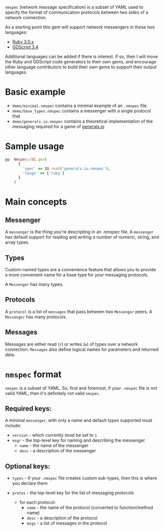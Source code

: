 
`nmspec` (network message specification) is a subset of YAML used to specify
the format of communication protocols between two sides of a network
connection.

As a starting point this gem will support network messengers in these two
languages:

* [Ruby 3.0.x][ruby-lang]
* [GDScript 3.4][gdscript]

Additional languages can be added if there is interest. If so, then I will move
the Ruby and GDScript code generators to their own gems, and encourage other
language contributors to build their own gems to support their output
languages.

# Basic example

* `demo/minimal.nmspec` contains a minimal example of an `.nmspec` file.
* `demo/base_types.nmspec` contains a messenger with a single protocol that
* `demo/generals.io.nmspec` contains a theoretical implementation of the
messaging required for a game of [generals.io][generals.io]

# Sample usage

```ruby
pp  Nmspec::V1.gen(
      {
        'spec' => IO.read('generals.io.nmspec'),
        'langs' => ['ruby']
      }
    )
```

# Main concepts

## Messenger

A `messenger` is the thing you're descripting in an .nmspec file. A `messenger`
has default support for reading and writing a number of numeric, string, and
array types.

## Types

Custom-named types are a convenience feature that allows you to provide a more
convenient name for a base type for your messaging protocols.

A `Messenger` has many types.

## Protocols

A `protocol` is a list of `messages` that pass between two `Messenger` peers. A
`Messenger` has many protocols.

## Messages

Messages are either read (`r`) or writes (`w`) of types over a network
connection. `Messages` also define logical names for parameters and returned data.

# `nmspec` format

`nmspec` is a subset of YAML. So, first and foremost, if your `.nmspec` file is
not valid YAML, then it's definitely not valid `nmspec`.

## Required keys:

A minimal `messenger`, with only a name and default types supported must include:

* `version` - which currently must be set to `1`
* `msgr` - the top-level key for naming and describing the messenger
  * `name` - the name of the messenger
  * `desc` - a description of the messenger

## Optional keys:

* `types` - if your `.nmspec` file creates custom sub-types, then this is where
  you declare them
* `protos` - the top-level key for the list of messaging protocols
  * for each protocol:
    * `name` - the name of the protocol (converted to function/method name)
    * `desc` - a description of the protocol
    * `msgs` - a list of messages in the protocol

  [ruby-lang]: https://www.ruby-lang.org/
  [gdscript]: https://docs.godotengine.org/en/stable/getting_started/scripting/gdscript/gdscript_basics.html
  [generals.io]: https://generals.io/
